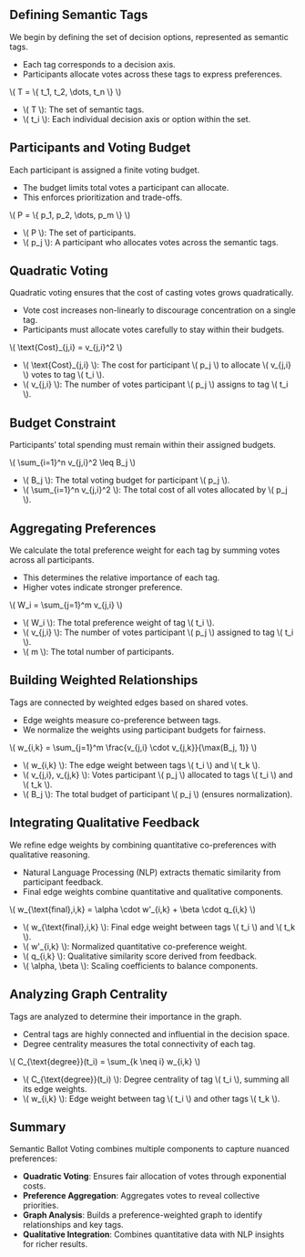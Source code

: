<section>
  <h2>Defining Semantic Tags</h2>
  <p>We begin by defining the set of decision options, represented as semantic tags.</p>
  <ul>
    <li>Each tag corresponds to a decision axis.</li>
    <li>Participants allocate votes across these tags to express preferences.</li>
  </ul>
  <p>\( T = \{ t_1, t_2, \dots, t_n \} \)</p>
  <ul>
    <li>\( T \): The set of semantic tags.</li>
    <li>\( t_i \): Each individual decision axis or option within the set.</li>
  </ul>
</section>

<section>
  <h2>Participants and Voting Budget</h2>
  <p>Each participant is assigned a finite voting budget.</p>
  <ul>
    <li>The budget limits total votes a participant can allocate.</li>
    <li>This enforces prioritization and trade-offs.</li>
  </ul>
  <p>\( P = \{ p_1, p_2, \dots, p_m \} \)</p>
  <ul>
    <li>\( P \): The set of participants.</li>
    <li>\( p_j \): A participant who allocates votes across the semantic tags.</li>
  </ul>
</section>

<section>
  <h2>Quadratic Voting</h2>
  <p>Quadratic voting ensures that the cost of casting votes grows quadratically.</p>
  <ul>
    <li>Vote cost increases non-linearly to discourage concentration on a single tag.</li>
    <li>Participants must allocate votes carefully to stay within their budgets.</li>
  </ul>
  <p>\( \text{Cost}_{j,i} = v_{j,i}^2 \)</p>
  <ul>
    <li>\( \text{Cost}_{j,i} \): The cost for participant \( p_j \) to allocate \( v_{j,i} \) votes to tag \( t_i \).</li>
    <li>\( v_{j,i} \): The number of votes participant \( p_j \) assigns to tag \( t_i \).</li>
  </ul>
</section>

<section>
  <h2>Budget Constraint</h2>
  <p>Participants’ total spending must remain within their assigned budgets.</p>
  <p>\( \sum_{i=1}^n v_{j,i}^2 \leq B_j \)</p>
  <ul>
    <li>\( B_j \): The total voting budget for participant \( p_j \).</li>
    <li>\( \sum_{i=1}^n v_{j,i}^2 \): The total cost of all votes allocated by \( p_j \).</li>
  </ul>
</section>

<section>
  <h2>Aggregating Preferences</h2>
  <p>We calculate the total preference weight for each tag by summing votes across all participants.</p>
  <ul>
    <li>This determines the relative importance of each tag.</li>
    <li>Higher votes indicate stronger preference.</li>
  </ul>
  <p>\( W_i = \sum_{j=1}^m v_{j,i} \)</p>
  <ul>
    <li>\( W_i \): The total preference weight of tag \( t_i \).</li>
    <li>\( v_{j,i} \): The number of votes participant \( p_j \) assigned to tag \( t_i \).</li>
    <li>\( m \): The total number of participants.</li>
  </ul>
</section>

<section>
  <h2>Building Weighted Relationships</h2>
  <p>Tags are connected by weighted edges based on shared votes.</p>
  <ul>
    <li>Edge weights measure co-preference between tags.</li>
    <li>We normalize the weights using participant budgets for fairness.</li>
  </ul>
  <p>\( w_{i,k} = \sum_{j=1}^m \frac{v_{j,i} \cdot v_{j,k}}{\max(B_j, 1)} \)</p>
  <ul>
    <li>\( w_{i,k} \): The edge weight between tags \( t_i \) and \( t_k \).</li>
    <li>\( v_{j,i}, v_{j,k} \): Votes participant \( p_j \) allocated to tags \( t_i \) and \( t_k \).</li>
    <li>\( B_j \): The total budget of participant \( p_j \) (ensures normalization).</li>
  </ul>
</section>

<section>
  <h2>Integrating Qualitative Feedback</h2>
  <p>We refine edge weights by combining quantitative co-preferences with qualitative reasoning.</p>
  <ul>
    <li>Natural Language Processing (NLP) extracts thematic similarity from participant feedback.</li>
    <li>Final edge weights combine quantitative and qualitative components.</li>
  </ul>
  <p>\( w_{\text{final},i,k} = \alpha \cdot w'_{i,k} + \beta \cdot q_{i,k} \)</p>
  <ul>
    <li>\( w_{\text{final},i,k} \): Final edge weight between tags \( t_i \) and \( t_k \).</li>
    <li>\( w'_{i,k} \): Normalized quantitative co-preference weight.</li>
    <li>\( q_{i,k} \): Qualitative similarity score derived from feedback.</li>
    <li>\( \alpha, \beta \): Scaling coefficients to balance components.</li>
  </ul>
</section>

<section>
  <h2>Analyzing Graph Centrality</h2>
  <p>Tags are analyzed to determine their importance in the graph.</p>
  <ul>
    <li>Central tags are highly connected and influential in the decision space.</li>
    <li>Degree centrality measures the total connectivity of each tag.</li>
  </ul>
  <p>\( C_{\text{degree}}(t_i) = \sum_{k \neq i} w_{i,k} \)</p>
  <ul>
    <li>\( C_{\text{degree}}(t_i) \): Degree centrality of tag \( t_i \), summing all its edge weights.</li>
    <li>\( w_{i,k} \): Edge weight between tag \( t_i \) and other tags \( t_k \).</li>
  </ul>
</section>

<section>
  <h2>Summary</h2>
  <p>Semantic Ballot Voting combines multiple components to capture nuanced preferences:</p>
  <ul>
    <li><strong>Quadratic Voting</strong>: Ensures fair allocation of votes through exponential costs.</li>
    <li><strong>Preference Aggregation</strong>: Aggregates votes to reveal collective priorities.</li>
    <li><strong>Graph Analysis</strong>: Builds a preference-weighted graph to identify relationships and key tags.</li>
    <li><strong>Qualitative Integration</strong>: Combines quantitative data with NLP insights for richer results.</li>
  </ul>
</section>
